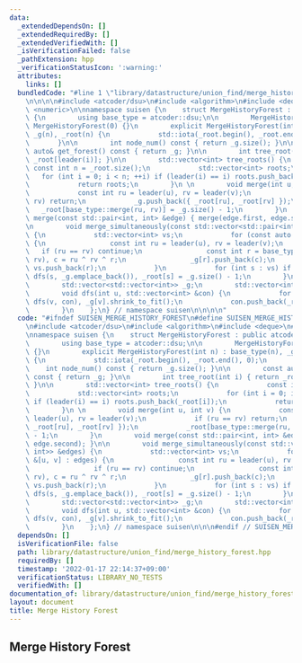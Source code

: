 ```yaml
---
data:
  _extendedDependsOn: []
  _extendedRequiredBy: []
  _extendedVerifiedWith: []
  _isVerificationFailed: false
  _pathExtension: hpp
  _verificationStatusIcon: ':warning:'
  attributes:
    links: []
  bundledCode: "#line 1 \"library/datastructure/union_find/merge_history_forest.hpp\"\
    \n\n\n\n#include <atcoder/dsu>\n#include <algorithm>\n#include <deque>\n#include\
    \ <numeric>\n\nnamespace suisen {\n    struct MergeHistoryForest : public atcoder::dsu\
    \ {\n        using base_type = atcoder::dsu;\n\n        MergeHistoryForest() :\
    \ MergeHistoryForest(0) {}\n        explicit MergeHistoryForest(int n) : base_type(n),\
    \ _g(n), _root(n) {\n            std::iota(_root.begin(), _root.end(), 0);\n \
    \       }\n\n        int node_num() const { return _g.size(); }\n\n        const\
    \ auto& get_forest() const { return _g; }\n\n        int tree_root(int i) { return\
    \ _root[leader(i)]; }\n\n        std::vector<int> tree_roots() {\n           \
    \ const int n = _root.size();\n            std::vector<int> roots;\n         \
    \   for (int i = 0; i < n; ++i) if (leader(i) == i) roots.push_back(_root[i]);\n\
    \            return roots;\n        }\n \n        void merge(int u, int v) {\n\
    \            const int ru = leader(u), rv = leader(v);\n            if (ru ==\
    \ rv) return;\n            _g.push_back({ _root[ru], _root[rv] });\n         \
    \   _root[base_type::merge(ru, rv)] = _g.size() - 1;\n        }\n        void\
    \ merge(const std::pair<int, int> &edge) { merge(edge.first, edge.second); }\n\
    \n        void merge_simultaneously(const std::vector<std::pair<int, int>> &edges)\
    \ {\n            std::vector<int> vs;\n            for (const auto &[u, v] : edges)\
    \ {\n                const int ru = leader(u), rv = leader(v);\n             \
    \   if (ru == rv) continue;\n                const int r = base_type::merge(ru,\
    \ rv), c = ru ^ rv ^ r;\n                _g[r].push_back(c);\n               \
    \ vs.push_back(r);\n            }\n            for (int s : vs) if (s == leader(s))\
    \ dfs(s, _g.emplace_back()), _root[s] = _g.size() - 1;\n        }\n\n    private:\n\
    \        std::vector<std::vector<int>> _g;\n        std::vector<int> _root;\n\n\
    \        void dfs(int u, std::vector<int> &con) {\n            for (int v : _g[u])\
    \ dfs(v, con), _g[v].shrink_to_fit();\n            con.push_back(_root[u]), _g[u].clear();\n\
    \        }\n    };\n} // namespace suisen\n\n\n\n"
  code: "#ifndef SUISEN_MERGE_HISTORY_FOREST\n#define SUISEN_MERGE_HISTORY_FOREST\n\
    \n#include <atcoder/dsu>\n#include <algorithm>\n#include <deque>\n#include <numeric>\n\
    \nnamespace suisen {\n    struct MergeHistoryForest : public atcoder::dsu {\n\
    \        using base_type = atcoder::dsu;\n\n        MergeHistoryForest() : MergeHistoryForest(0)\
    \ {}\n        explicit MergeHistoryForest(int n) : base_type(n), _g(n), _root(n)\
    \ {\n            std::iota(_root.begin(), _root.end(), 0);\n        }\n\n    \
    \    int node_num() const { return _g.size(); }\n\n        const auto& get_forest()\
    \ const { return _g; }\n\n        int tree_root(int i) { return _root[leader(i)];\
    \ }\n\n        std::vector<int> tree_roots() {\n            const int n = _root.size();\n\
    \            std::vector<int> roots;\n            for (int i = 0; i < n; ++i)\
    \ if (leader(i) == i) roots.push_back(_root[i]);\n            return roots;\n\
    \        }\n \n        void merge(int u, int v) {\n            const int ru =\
    \ leader(u), rv = leader(v);\n            if (ru == rv) return;\n            _g.push_back({\
    \ _root[ru], _root[rv] });\n            _root[base_type::merge(ru, rv)] = _g.size()\
    \ - 1;\n        }\n        void merge(const std::pair<int, int> &edge) { merge(edge.first,\
    \ edge.second); }\n\n        void merge_simultaneously(const std::vector<std::pair<int,\
    \ int>> &edges) {\n            std::vector<int> vs;\n            for (const auto\
    \ &[u, v] : edges) {\n                const int ru = leader(u), rv = leader(v);\n\
    \                if (ru == rv) continue;\n                const int r = base_type::merge(ru,\
    \ rv), c = ru ^ rv ^ r;\n                _g[r].push_back(c);\n               \
    \ vs.push_back(r);\n            }\n            for (int s : vs) if (s == leader(s))\
    \ dfs(s, _g.emplace_back()), _root[s] = _g.size() - 1;\n        }\n\n    private:\n\
    \        std::vector<std::vector<int>> _g;\n        std::vector<int> _root;\n\n\
    \        void dfs(int u, std::vector<int> &con) {\n            for (int v : _g[u])\
    \ dfs(v, con), _g[v].shrink_to_fit();\n            con.push_back(_root[u]), _g[u].clear();\n\
    \        }\n    };\n} // namespace suisen\n\n\n#endif // SUISEN_MERGE_HISTORY_FOREST\n"
  dependsOn: []
  isVerificationFile: false
  path: library/datastructure/union_find/merge_history_forest.hpp
  requiredBy: []
  timestamp: '2022-01-17 22:14:37+09:00'
  verificationStatus: LIBRARY_NO_TESTS
  verifiedWith: []
documentation_of: library/datastructure/union_find/merge_history_forest.hpp
layout: document
title: Merge History Forest
---
```

## Merge History Forest